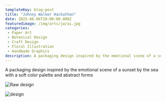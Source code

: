```yaml
---
templateKey: blog-post
title: "Johnny Walker Hackathon"
date: 2025-06-06T10:00:00.000Z
featuredimage: /img/arts/jw/ai.jpg
categories:
 - Paper Art
 - Botanical Design
 - Craft Design
 - Floral Illustration
 - Handmade Graphics
description: A packaging design inspired by the emotional scene of a sunset by the sea with a soft color palette and abstract forms
---
```


A packaging design inspired by the emotional scene of a sunset by the sea with a soft color palette and abstract forms


![Raw design](/img/arts/jw/illustrator.png)

![design](/img/arts/jw/illustrator2.png)
